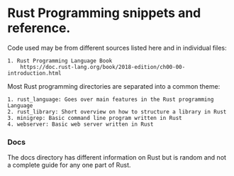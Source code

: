 # Rust Programming snippets and reference. 

Code used may be from different sources listed here and in individual files:

    1. Rust Programming Language Book
        https://doc.rust-lang.org/book/2018-edition/ch00-00-introduction.html

Most Rust programming directories are separated into a common theme:
    
    1. rust_language: Goes over main features in the Rust programming Language
    2. rust_library: Short overview on how to structure a library in Rust
    3. minigrep: Basic command line program written in Rust
    4. webserver: Basic web server written in Rust
    
### Docs
The docs directory has different information on Rust but is random and not
a complete guide for any one part of Rust.
